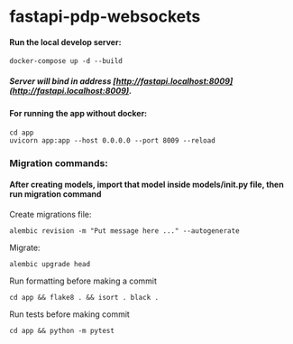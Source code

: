 # fastapi-pdp-websockets

#### Run the local develop server:

    docker-compose up -d --build
  
##### Server will bind in address [http://fastapi.localhost:8009](http://fastapi.localhost:8009).



#### For running the app without docker:

```
cd app
uvicorn app:app --host 0.0.0.0 --port 8009 --reload
```

### Migration commands:
#### After creating models, import that model inside models/__init__.py file, then run migration command 
Create migrations file:
```
alembic revision -m "Put message here ..." --autogenerate
```

Migrate:
```
alembic upgrade head
```

Run formatting before making a commit
```
cd app && flake8 . && isort . black .
```

Run tests before making commit
```
cd app && python -m pytest
```
